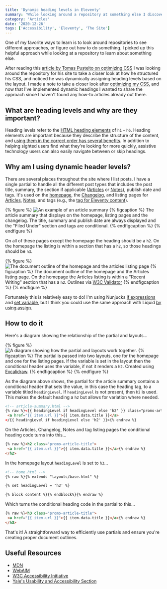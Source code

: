 ```yaml
---
title: 'Dynamic heading levels in Eleventy'
summary: 'While looking around a repository at something else I discovered this clever approach.'
category: 'Articles'
date: '2020-12-26'
tags: ['Accessibility', 'Eleventy', 'The Site']
---
```


One of my favorite ways to learn is to look around repositories to see different approaches, or figure out how to do something. I picked up this helpful approach while looking at a repository to learn about something else.

After reading this [article by Tomas Pustelto on optimizing CSS](https://pustelto.com/blog/optimizing-css-for-faster-page-loads/) I was looking around the repository for his site to take a closer look at how he structured his CSS, and noticed he was dynamically assigning heading levels based on the layout. I made a note to take a closer look after [optimizing my CSS](/articles/manually-splitting-css-files-in-eleventy/), and now that I've implemented dynamic headings I wanted to share the approach since I haven't found any how-to articles already out there.

## What are heading levels and why are they important?
Heading levels refer to the [HTML heading elements](https://developer.mozilla.org/en-US/docs/Web/HTML/Element/Heading_Elements) of <code>h1</code> - <code>h6</code>. Heading elements are important because they describe the structure of the content, and [using them in the correct order has several benefits](https://usability.yale.edu/web-accessibility/articles/headings#benefits). In addition to helping sighted users find what they're looking for more quickly, assistive technology users can also easily navigate between or skip headings.


## Why am I using dynamic header levels?
There are several places throughout the site where I list posts. I have a single partial to handle all the different post types that includes the post title, summary, the section if applicable ([Articles](/articles/) or [Notes](/notes/)), publish date and tags. It's used on the [homepage](/), the [Changelog](/changelog/), and listing pages for [Articles](/articles/), [Notes](/notes/), and tags (e.g., the [tag for Eleventy content](/tag/eleventy/)).

{% figure %}
  <picture>
    <source srcset="/img/article-summary.avif" type="image/avif">
    <source srcset="/img/article-summary.webp" type="image/webp">
    <img src="/img/article-summary.png" alt="An example of an article summary" loading="lazy" />
  </picture>
  {% figcaption %}
    The article summary that displays on the homepage, listing pages and the changelog. The title, summary and publish date are always displayed and the "Filed Under" section and tags are conditional.
  {% endfigcaption %}
{% endfigure %}

On all of these pages except the homepage the heading should be a <code>h2</code>. On the homepage the listing is within a section that has a <code>h2</code>, so those headings should be <code>h3</code>.

{% figure %}
  <picture>
    <source srcset="/img/document-outline.avif" type="image/avif">
    <source srcset="/img/document-outline.webp" type="image/webp">
    <img src="/img/document-outline.png" alt="The document outline of the homepage and the articles listing page" loading="lazy" />
  </picture>
  {% figcaption %}
    The document outline of the homepage and the Articles listing page. On the homepage the Articles listing is within a "Recent Writing" section that has a <code>h2</code>. Outlines via <a href="https://validator.w3.org/">W3C Validator</a>
  {% endfigcaption %}
{% endfigure %}

Fortunately this is relatively easy to do! I'm using Nunjucks [if expressions](https://mozilla.github.io/nunjucks/templating.html#if-expression) and [set variable](https://mozilla.github.io/nunjucks/templating.html#set), but I think you could use the same approach with Liquid [by using assign](https://shopify.github.io/liquid/tags/variable/).

## How to do it
Here's a diagram showing the relationship of the partial and layouts...

{% figure %}
  <picture>
    <source srcset="/img/dynamic-headers-template-structure.avif" type="image/avif">
    <source srcset="/img/dynamic-headers-template-structure.webp" type="image/webp">
    <img src="/img/dynamic-headers-template-structure.png" alt="A diagram showing how the partial and layouts work together." loading="lazy" />
  </picture>
  {% figcaption %}
    The partial is passed into two layouts, one for the homepage and one for the listing pages. If the variable is set in the layout then the conditional header uses the variable, if not it renders a <code>h2</code>. Created using <a href="https://excalidraw.com/">Excalidraw</a>.
  {% endfigcaption %}
{% endfigure %}

As the diagram above shows, the partial for the article summary contains a conditional header that sets the value, in this case the heading tag, to a variable titled <code>headingLevel</code>. If <code>headingLevel</code> is not present, then <code>h2</code> is used. This makes the default heading a <code>h2</code> but allows for variation where needed.

```html
<!-- article-summary.html -->
{% raw %}<{{ headingLevel if headingLevel else 'h2' }} class="promo-article-title">
 <a href="{{ item.url }}">{{ item.data.title }}</a>
</{{ headingLevel if headingLevel else 'h2' }}>{% endraw %}
```

On the Articles, Changelog, Notes and tag listing pages the conditional heading code turns into this...

```html
{% raw %}<h2 class="promo-article-title">
 <a href="{{ item.url }}">{{ item.data.title }}</a>{% endraw %}
</h2>
```

In the homepage layout <code>headingLevel</code> is set to <code>h3</code>...

```html
<!-- home.html -->
{% raw %}{% extends "layouts/base.html" %}

{% set headingLevel = 'h3' %}

{% block content %}{% endblock%}{% endraw %}
```

Which turns the conditional heading code in the partial to this...

```html
{% raw %}<h3 class="promo-article-title">
 <a href="{{ item.url }}">{{ item.data.title }}</a>{% endraw %}
</h3>
```

That's it! A straightforward way to efficiently use partials and ensure you're creating proper document outlines.


## Useful Resources
* [MDN](https://developer.mozilla.org/en-US/docs/Web/HTML/Element/Heading_Elements)
* [WebAIM](https://webaim.org/techniques/semanticstructure/#headings)
* [W3C Accessibility Initiative](https://www.w3.org/WAI/tutorials/page-structure/headings/)
* [Yale's Usability and Accessibility Section](https://usability.yale.edu/web-accessibility/articles/headings)

